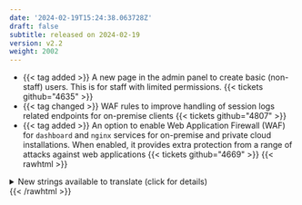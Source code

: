 ```yaml
---
date: '2024-02-19T15:24:38.063728Z'
draft: false
subtitle: released on 2024-02-19
version: v2.2
weight: 2002
---
```


- {{< tag added >}} A new page in the admin panel to create basic (non-staff) users. This is for staff with limited permissions. {{< tickets github="4635" >}}
- {{< tag changed >}} WAF rules to improve handling of session logs related endpoints for on-premise clients {{< tickets github="4807" >}}
- {{< tag added >}} An option to enable Web Application Firewall (WAF) for `dashboard` and `nginx` services for on-premise and private cloud installations. When enabled, it provides extra protection from a range of attacks against web applications {{< tickets github="4669" >}}
{{< rawhtml >}}
<details>
  <summary>New strings available to translate (click for details)</summary>
  <ul>
    <li>
      <code>First user of company must be an admin</code>
      <ul class="horizontal">
        <li><a href="https://translate.surfly.com/translate/cobro/dashboard/cs/?q=source%3A%3D%22First%20user%20of%20company%20must%20be%20an%20admin%22">cs</a></li>
        <li><a href="https://translate.surfly.com/translate/cobro/dashboard/de/?q=source%3A%3D%22First%20user%20of%20company%20must%20be%20an%20admin%22">de</a></li>
        <li><a href="https://translate.surfly.com/translate/cobro/dashboard/es/?q=source%3A%3D%22First%20user%20of%20company%20must%20be%20an%20admin%22">es</a></li>
        <li><a href="https://translate.surfly.com/translate/cobro/dashboard/et/?q=source%3A%3D%22First%20user%20of%20company%20must%20be%20an%20admin%22">et</a></li>
        <li><a href="https://translate.surfly.com/translate/cobro/dashboard/fi/?q=source%3A%3D%22First%20user%20of%20company%20must%20be%20an%20admin%22">fi</a></li>
        <li><a href="https://translate.surfly.com/translate/cobro/dashboard/fr/?q=source%3A%3D%22First%20user%20of%20company%20must%20be%20an%20admin%22">fr</a></li>
        <li><a href="https://translate.surfly.com/translate/cobro/dashboard/hi/?q=source%3A%3D%22First%20user%20of%20company%20must%20be%20an%20admin%22">hi</a></li>
        <li><a href="https://translate.surfly.com/translate/cobro/dashboard/it/?q=source%3A%3D%22First%20user%20of%20company%20must%20be%20an%20admin%22">it</a></li>
        <li><a href="https://translate.surfly.com/translate/cobro/dashboard/ja/?q=source%3A%3D%22First%20user%20of%20company%20must%20be%20an%20admin%22">ja</a></li>
        <li><a href="https://translate.surfly.com/translate/cobro/dashboard/ka/?q=source%3A%3D%22First%20user%20of%20company%20must%20be%20an%20admin%22">ka</a></li>
        <li><a href="https://translate.surfly.com/translate/cobro/dashboard/ko/?q=source%3A%3D%22First%20user%20of%20company%20must%20be%20an%20admin%22">ko</a></li>
        <li><a href="https://translate.surfly.com/translate/cobro/dashboard/nb/?q=source%3A%3D%22First%20user%20of%20company%20must%20be%20an%20admin%22">nb</a></li>
        <li><a href="https://translate.surfly.com/translate/cobro/dashboard/nl/?q=source%3A%3D%22First%20user%20of%20company%20must%20be%20an%20admin%22">nl</a></li>
        <li><a href="https://translate.surfly.com/translate/cobro/dashboard/pl/?q=source%3A%3D%22First%20user%20of%20company%20must%20be%20an%20admin%22">pl</a></li>
        <li><a href="https://translate.surfly.com/translate/cobro/dashboard/pt/?q=source%3A%3D%22First%20user%20of%20company%20must%20be%20an%20admin%22">pt</a></li>
        <li><a href="https://translate.surfly.com/translate/cobro/dashboard/ro/?q=source%3A%3D%22First%20user%20of%20company%20must%20be%20an%20admin%22">ro</a></li>
        <li><a href="https://translate.surfly.com/translate/cobro/dashboard/ru/?q=source%3A%3D%22First%20user%20of%20company%20must%20be%20an%20admin%22">ru</a></li>
        <li><a href="https://translate.surfly.com/translate/cobro/dashboard/sr/?q=source%3A%3D%22First%20user%20of%20company%20must%20be%20an%20admin%22">sr</a></li>
        <li><a href="https://translate.surfly.com/translate/cobro/dashboard/sv/?q=source%3A%3D%22First%20user%20of%20company%20must%20be%20an%20admin%22">sv</a></li>
        <li><a href="https://translate.surfly.com/translate/cobro/dashboard/tr/?q=source%3A%3D%22First%20user%20of%20company%20must%20be%20an%20admin%22">tr</a></li>
        <li><a href="https://translate.surfly.com/translate/cobro/dashboard/vi/?q=source%3A%3D%22First%20user%20of%20company%20must%20be%20an%20admin%22">vi</a></li>
        <li><a href="https://translate.surfly.com/translate/cobro/dashboard/zh_Hant/?q=source%3A%3D%22First%20user%20of%20company%20must%20be%20an%20admin%22">zh_Hant</a></li>
      </ul>
    </li>
  </ul>
</details>
{{< /rawhtml >}}
